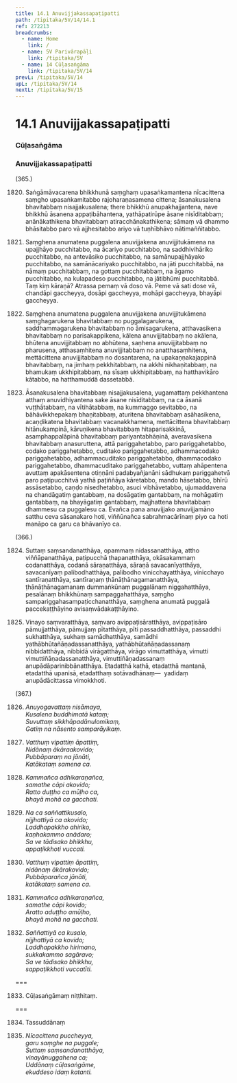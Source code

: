 ```yaml
---
title: 14.1 Anuvijjakassapaṭipatti
path: /tipitaka/5V/14/14.1
ref: 272213
breadcrumbs:
  - name: Home
    link: /
  - name: 5V Parivārapāḷi
    link: /tipitaka/5V
  - name: 14 Cūḷasaṅgāma
    link: /tipitaka/5V/14
prevL: /tipitaka/5V/14
upL: /tipitaka/5V/14
nextL: /tipitaka/5V/15
---
```


# 14.1 Anuvijjakassapaṭipatti

### Cūḷasaṅgāma

### Anuvijjakassapaṭipatti

(365.)

1820. Saṅgāmāvacarena bhikkhunā saṃghaṃ upasaṅkamantena nīcacittena saṃgho upasaṅkamitabbo rajoharaṇasamena cittena; āsanakusalena bhavitabbaṃ nisajjakusalena; there bhikkhū anupakhajjantena, nave bhikkhū āsanena appaṭibāhantena, yathāpatirūpe āsane nisīditabbaṃ; anānākathikena bhavitabbaṃ atiracchānakathikena; sāmaṃ vā dhammo bhāsitabbo paro vā ajjhesitabbo ariyo vā tuṇhībhāvo nātimaññitabbo.

1821. Saṃghena anumatena puggalena anuvijjakena anuvijjitukāmena na upajjhāyo pucchitabbo, na ācariyo pucchitabbo, na saddhivihāriko pucchitabbo, na antevāsiko pucchitabbo, na samānupajjhāyako pucchitabbo, na samānācariyako pucchitabbo, na jāti pucchitabbā, na nāmaṃ pucchitabbaṃ, na gottaṃ pucchitabbaṃ, na āgamo pucchitabbo, na kulapadeso pucchitabbo, na jātibhūmi pucchitabbā. Taṃ kiṃ kāraṇā? Atrassa pemaṃ vā doso vā. Peme vā sati dose vā, chandāpi gaccheyya, dosāpi gaccheyya, mohāpi gaccheyya, bhayāpi gaccheyya.

1822. Saṃghena anumatena puggalena anuvijjakena anuvijjitukāmena saṃghagarukena bhavitabbaṃ no puggalagarukena, saddhammagarukena bhavitabbaṃ no āmisagarukena, atthavasikena bhavitabbaṃ no parisakappikena, kālena anuvijjitabbaṃ no akālena, bhūtena anuvijjitabbaṃ no abhūtena, saṇhena anuvijjitabbaṃ no pharusena, atthasaṃhitena anuvijjitabbaṃ no anatthasaṃhitena, mettācittena anuvijjitabbaṃ no dosantarena, na upakaṇṇakajappinā bhavitabbaṃ, na jimhaṃ pekkhitabbaṃ, na akkhi nikhaṇitabbaṃ, na bhamukaṃ ukkhipitabbaṃ, na sīsaṃ ukkhipitabbaṃ, na hatthavikāro kātabbo, na hatthamuddā dassetabbā.

1823. Āsanakusalena bhavitabbaṃ nisajjakusalena, yugamattaṃ pekkhantena atthaṃ anuvidhiyantena sake āsane nisīditabbaṃ, na ca āsanā vuṭṭhātabbaṃ, na vītihātabbaṃ, na kummaggo sevitabbo, na bāhāvikkhepakaṃ bhaṇitabbaṃ, aturitena bhavitabbaṃ asāhasikena, acaṇḍikatena bhavitabbaṃ vacanakkhamena, mettācittena bhavitabbaṃ hitānukampinā, kāruṇikena bhavitabbaṃ hitaparisakkinā, asamphappalāpinā bhavitabbaṃ pariyantabhāṇinā, averavasikena bhavitabbaṃ anasuruttena, attā pariggahetabbo, paro pariggahetabbo, codako pariggahetabbo, cuditako pariggahetabbo, adhammacodako pariggahetabbo, adhammacuditako pariggahetabbo, dhammacodako pariggahetabbo, dhammacuditako pariggahetabbo, vuttaṃ ahāpentena avuttaṃ apakāsentena otiṇṇāni padabyañjanāni sādhukaṃ pariggahetvā paro paṭipucchitvā yathā paṭiññāya kāretabbo, mando hāsetabbo, bhīrū assāsetabbo, caṇḍo nisedhetabbo, asuci vibhāvetabbo, ujumaddavena na chandāgatiṃ gantabbaṃ, na dosāgatiṃ gantabbaṃ, na mohāgatiṃ gantabbaṃ, na bhayāgatiṃ gantabbaṃ, majjhattena bhavitabbaṃ dhammesu ca puggalesu ca. Evañca pana anuvijjako anuvijjamāno satthu ceva sāsanakaro hoti, viññūnañca sabrahmacārīnaṃ piyo ca hoti manāpo ca garu ca bhāvanīyo ca.

(366.)

1824. Suttaṃ saṃsandanatthāya, opammaṃ nidassanatthāya, attho viññāpanatthāya, paṭipucchā ṭhapanatthāya, okāsakammaṃ codanatthāya, codanā sāraṇatthāya, sāraṇā savacanīyatthāya, savacanīyaṃ palibodhatthāya, palibodho vinicchayatthāya, vinicchayo santīraṇatthāya, santīraṇaṃ ṭhānāṭhānagamanatthāya, ṭhānāṭhānagamanaṃ dummaṅkūnaṃ puggalānaṃ niggahatthāya, pesalānaṃ bhikkhūnaṃ sampaggahatthāya, saṃgho sampariggahasampaṭicchanatthāya, saṃghena anumatā puggalā paccekaṭṭhāyino avisaṃvādakaṭṭhāyino.

1825. Vinayo saṃvaratthāya, saṃvaro avippaṭisāratthāya, avippaṭisāro pāmujjatthāya, pāmujjaṃ pītatthāya, pīti passaddhatthāya, passaddhi sukhatthāya, sukhaṃ samādhatthāya, samādhi yathābhūtañāṇadassanatthāya, yathābhūtañāṇadassanaṃ nibbidatthāya, nibbidā virāgatthāya, virāgo vimuttatthāya, vimutti vimuttiñāṇadassanatthāya, vimuttiñāṇadassanaṃ anupādāparinibbānatthāya. Etadatthā kathā, etadatthā mantanā, etadatthā upanisā, etadatthaṃ sotāvadhānaṃ—  yadidaṃ anupādācittassa vimokkhoti.

(367.)

1826. _Anuyogavattaṃ nisāmaya,_  
_Kusalena buddhimatā kataṃ;_  
_Suvuttaṃ sikkhāpadānulomikaṃ,_  
_Gatiṃ na nāsento samparāyikaṃ._  


1827. _Vatthuṃ vipattiṃ āpattiṃ,_  
_Nidānaṃ ākāraakovido;_  
_Pubbāparaṃ na jānāti,_  
_Katākataṃ samena ca._  


1828. _Kammañca adhikaraṇañca,_  
_samathe cāpi akovido;_  
_Ratto duṭṭho ca mūḷho ca,_  
_bhayā mohā ca gacchati._  


1829. _Na ca saññattikusalo,_  
_nijjhattiyā ca akovido;_  
_Laddhapakkho ahiriko,_  
_kaṇhakammo anādaro;_  
_Sa ve tādisako bhikkhu,_  
_appaṭikkhoti vuccati._  


1830. _Vatthuṃ vipattiṃ āpattiṃ,_  
_nidānaṃ ākārakovido;_  
_Pubbāparañca jānāti,_  
_katākataṃ samena ca._  


1831. _Kammañca adhikaraṇañca,_  
_samathe cāpi kovido;_  
_Aratto aduṭṭho amūḷho,_  
_bhayā mohā na gacchati._  


1832. _Saññattiyā ca kusalo,_  
_nijjhattiyā ca kovido;_  
_Laddhapakkho hirimano,_  
_sukkakammo sagāravo;_  
_Sa ve tādisako bhikkhu,_  
_sappaṭikkhoti vuccatīti._  


===

1833. Cūḷasaṅgāmaṃ niṭṭhitaṃ.



===

1834. Tassuddānaṃ



1835. _Nīcacittena puccheyya,_  
_garu saṃghe na puggale;_  
_Suttaṃ saṃsandanatthāya,_  
_vinayānuggahena ca;_  
_Uddānaṃ cūḷasaṅgāme,_  
_ekuddeso idaṃ katanti._  



